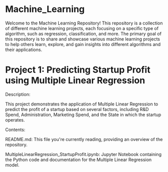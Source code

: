 # Machine_Learning

Welcome to the Machine Learning Repository! This repository is a collection of different machine learning projects, each focusing on a specific type of algorithm, such as regression, classification, and more. The primary goal of this repository is to share and showcase various machine learning projects to help others learn, explore, and gain insights into different algorithms and their applications.

# Project 1: Predicting Startup Profit using Multiple Linear Regression
Description:

This project demonstrates the application of Multiple Linear Regression to predict the profit of a startup based on several factors, including R&D Spend, Administration, Marketing Spend, and the State in which the startup operates.

Contents:

README.md: This file you're currently reading, providing an overview of the repository.

MultipleLinearRegression_StartupProfit.ipynb: Jupyter Notebook containing the Python code and documentation for the Multiple Linear Regression model.

